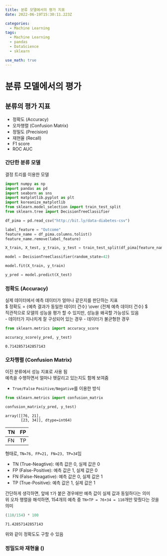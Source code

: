 ```yaml
---
title: 분류 모델에서의 평가 지표
date: 2022-06-19T15:30:11.223Z

categories:
  - Machine Learning
tags:
  - Machine Learning
  - pandas
  - DataScience
  - sklearn

use_math: true
---
```


# 분류 모델에서의 평가
## 분류의 평가 지표
- 정확도 (Accuracy)
- 오차행렬 (Confusion Matrix)
- 정밀도 (Precision)
- 재현율 (Recall)
- F1 score
- ROC AUC

### 간단한 분류 모델
결정 트리를 이용한 모델


```python
import numpy as np
import pandas as pd
import seaborn as sns
import matplotlib.pyplot as plt
import koreanize_matplotlib
from sklearn.model_selection import train_test_split
from sklearn.tree import DecisionTreeClassifier
```


```python
df_pima = pd.read_csv("http://bit.ly/data-diabetes-csv")

label_feature = "Outcome"
feature_name = df_pima.columns.tolist()
feature_name.remove(label_feature)

X_train, X_test, y_train, y_test = train_test_split(df_pima[feature_name], df_pima[label_feature], test_size=0.2, shuffle=False, random_state=42)

model = DecisionTreeClassifier(random_state=42)

model.fit(X_train, y_train)

y_pred = model.predict(X_test)
```

### 정확도 (Accuracy)
실제 데이터에서 예측 데이터가 얼마나 같은지를 판단하는 지표  
$ 정확도 = {예측 결과가 동일한 데이터 건수} \over {전체 예측 데이터 건수} $  
직관적으로 모델의 성능을 평가 할 수 있지만, 성능을 왜곡할 가능성도 있음  
    - 데이터가 지나치게 잘 구성되어 있는 경우
    - 데이터가 불균형한 경우



```python
from sklearn.metrics import accuracy_score

accuracy_score(y_pred, y_test)
```




    0.7142857142857143



### 오차행렬 (Confusion Matrix)
이진 분류에서 성능 지표로 사용 됨  
예측을 수행하면서 얼마나 헷갈리고 있는지도 함께 보여줌  
- `True/False` `Positive/Negative`를 이용한 방식


```python
from sklearn.metrics import confusion_matrix

confusion_matrix(y_pred, y_test)
```




    array([[76, 21],
           [23, 34]], dtype=int64)



| TN | FP |
| --- | --- |
| FN | TP |

형태로, `TN=76, FP=21, FN=23, TP=34`임  
- TN (True-Neagtive): 예측 값은 0, 실제 값은 0
- FP (False-Positive): 예측 값은 1, 실제 값은 0
- FN (False-Neagative): 예측 값은 0, 실제 값은 1
- TP (True-Positive): 예측 값은 1, 실제 값은 1

간단하게 생각하면, 앞에 `T`가 붙은 경우에만 예측 값이 실제 값과 동일하다는 의미  
위 오차 행렬을 해석하면, 154개의 예측 중 `TN+TP = 76+34 = 110`개만 맞췄다는 것을 의미


```python
(110/154) * 100
```




    71.42857142857143



위와 같이 정확도도 구할 수 있음

### 정밀도와 재현율 ()
